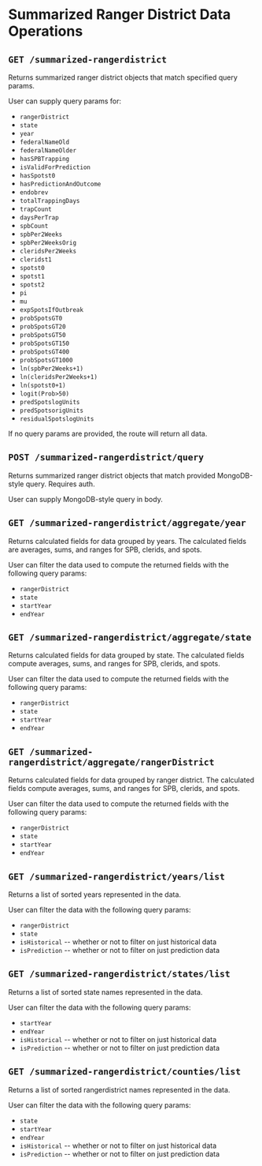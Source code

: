 # Summarized Ranger District Data Operations

## `GET /summarized-rangerdistrict`

Returns summarized ranger district objects that match specified query params.

User can supply query params for:

- `rangerDistrict`
- `state`
- `year`
- `federalNameOld`
- `federalNameOlder`
- `hasSPBTrapping`
- `isValidForPrediction`
- `hasSpotst0`
- `hasPredictionAndOutcome`
- `endobrev`
- `totalTrappingDays`
- `trapCount`
- `daysPerTrap`
- `spbCount`
- `spbPer2Weeks`
- `spbPer2WeeksOrig`
- `cleridsPer2Weeks`
- `cleridst1`
- `spotst0`
- `spotst1`
- `spotst2`
- `pi`
- `mu`
- `expSpotsIfOutbreak`
- `probSpotsGT0`
- `probSpotsGT20`
- `probSpotsGT50`
- `probSpotsGT150`
- `probSpotsGT400`
- `probSpotsGT1000`
- `ln(spbPer2Weeks+1)`
- `ln(cleridsPer2Weeks+1)`
- `ln(spotst0+1)`
- `logit(Prob>50)`
- `predSpotslogUnits`
- `predSpotsorigUnits`
- `residualSpotslogUnits`

If no query params are provided, the route will return all data.

## `POST /summarized-rangerdistrict/query`

Returns summarized ranger district objects that match provided MongoDB-style query. Requires auth.

User can supply MongoDB-style query in body.

## `GET /summarized-rangerdistrict/aggregate/year`

Returns calculated fields for data grouped by years. The calculated fields are averages, sums, and ranges for SPB, clerids, and spots.

User can filter the data used to compute the returned fields with the following query params:

- `rangerDistrict`
- `state`
- `startYear`
- `endYear`

## `GET /summarized-rangerdistrict/aggregate/state`

Returns calculated fields for data grouped by state. The calculated fields compute averages, sums, and ranges for SPB, clerids, and spots.

User can filter the data used to compute the returned fields with the following query params:

- `rangerDistrict`
- `state`
- `startYear`
- `endYear`

## `GET /summarized-rangerdistrict/aggregate/rangerDistrict`

Returns calculated fields for data grouped by ranger district. The calculated fields compute averages, sums, and ranges for SPB, clerids, and spots.

User can filter the data used to compute the returned fields with the following query params:

- `rangerDistrict`
- `state`
- `startYear`
- `endYear`

## `GET /summarized-rangerdistrict/years/list`

Returns a list of sorted years represented in the data.

User can filter the data with the following query params:

- `rangerDistrict`
- `state`
- `isHistorical` -- whether or not to filter on just historical data
- `isPrediction` -- whether or not to filter on just prediction data

## `GET /summarized-rangerdistrict/states/list`

Returns a list of sorted state names represented in the data.

User can filter the data with the following query params:

- `startYear`
- `endYear`
- `isHistorical` -- whether or not to filter on just historical data
- `isPrediction` -- whether or not to filter on just prediction data

## `GET /summarized-rangerdistrict/counties/list`

Returns a list of sorted rangerdistrict names represented in the data.

User can filter the data with the following query params:

- `state`
- `startYear`
- `endYear`
- `isHistorical` -- whether or not to filter on just historical data
- `isPrediction` -- whether or not to filter on just prediction data
